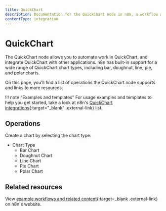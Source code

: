 ```yaml
---
title: QuickChart
description: Documentation for the QuickChart node in n8n, a workflow automation platform. Includes details of operations and configuration, and links to examples and credentials information.
contentType: integration
---
```


# QuickChart

The QuickChart node allows you to automate work in QuickChart, and integrate QuickChart with other applications. n8n has built-in support for a wide range of QuickChart chart types, including bar, doughnut, line, pie, and polar charts.

On this page, you'll find a list of operations the QuickChart node supports and links to more resources.

!!! note "Examples and templates"
	For usage examples and templates to help you get started, take a look at n8n's [QuickChart integrations](https://n8n.io/integrations/quickchart/){:target="_blank" .external-link} list.

## Operations

Create a chart by selecting the chart type:

* Chart Type
	* Bar Chart
	* Doughnut Chart
	* Line Chart
	* Pie Chart
	* Polar Chart

## Related resources

View [example workflows and related content](https://n8n.io/integrations/quickchart/){:target=_blank .external-link} on n8n's website.

